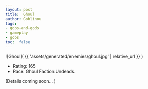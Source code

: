 ```yaml
---
layout: post
title:  Ghoul
author: Goblinou
tags:
- gobs-and-gods
- gameplay
- gobs
toc:  false
---
```


![Ghoul]( {{ 'assets/generated/enemies/ghoul.jpg' | relative_url }} )
- Rating: 165
- Race: Ghoul  Faction:Undeads

(Details coming soon... )